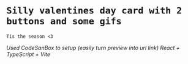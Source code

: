 # `Silly valentines day card with 2 buttons and some gifs`

`Tis the season <3`


*Used CodeSanBox to setup (easily turn preview into url link)* 
*React + TypeScript + Vite*
